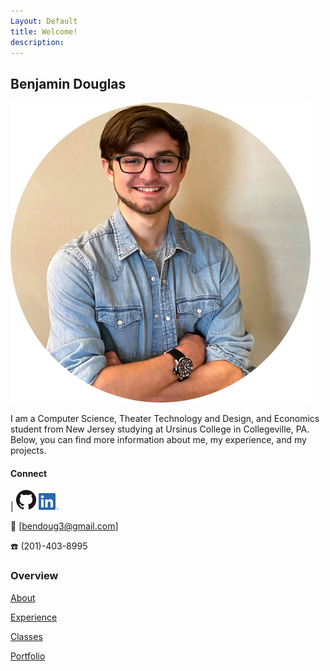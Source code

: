 ```yaml
---
Layout: Default
title: Welcome!
description: 
---
```


## Benjamin Douglas

![Headshot](headshotcircular.png)

I am a Computer Science, Theater Technology and Design, and Economics student from New Jersey studying at Ursinus College in Collegeville, PA. Below, you can find more information about me, my experience, and my projects.

#### Connect

| [![Thumbnail of GitHub](photos\GitHub-Mark-32px.png)](https://github.com/bentdoug)         [![LinkedIn Logo](photos\LI-In-Bug.png)](https://linkedin.com/in/benjamin-douglas-1a761518b)    

:email: [bendoug3@gmail.com]

:phone: (201)-403-8995


### Overview



[About](./about.html)

[Experience](https://linkedin.com/in/benjamin-douglas-1a761518b)

[Classes](./courses)

[Portfolio](./portfolio.html)
